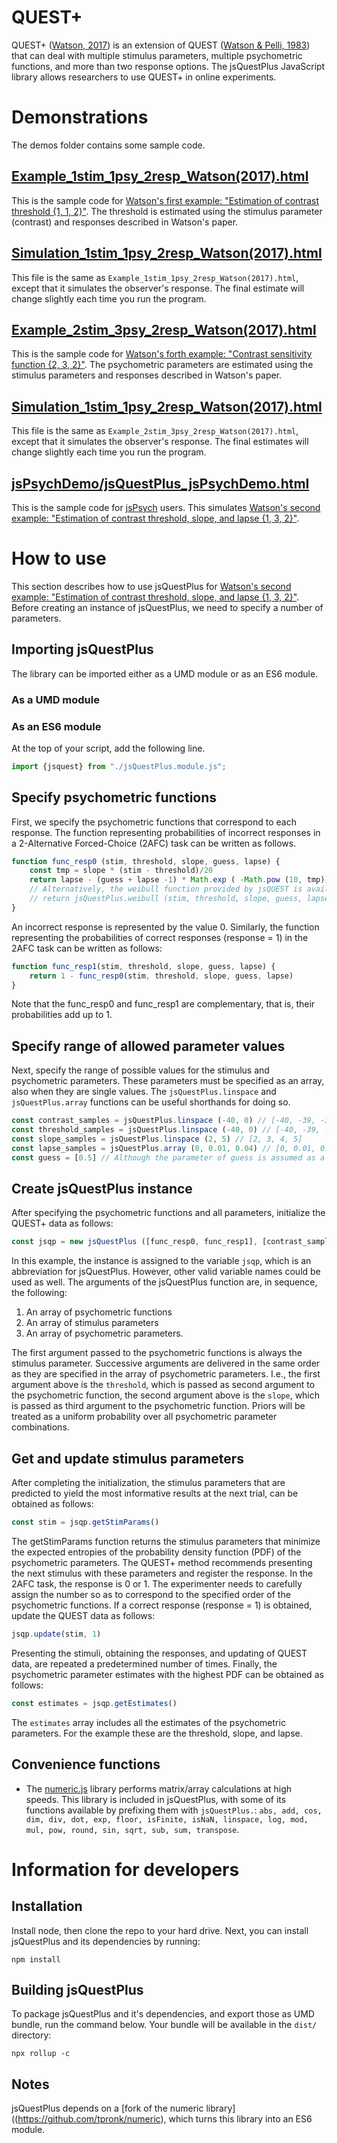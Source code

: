 # QUEST+

QUEST+ ([Watson, 2017](https://doi.org/10.1167/17.3.10)) is an extension of QUEST ([Watson & Pelli, 1983](https://doi.org/10.3758/BF03202828))
that can deal with multiple stimulus parameters, multiple psychometric functions, and more than two response options. The jsQuestPlus JavaScript library allows researchers to use QUEST+ in online experiments.

# Demonstrations

The demos folder contains some sample code.

## [Example_1stim_1psy_2resp_Watson(2017).html](https://www.hes.kyushu-u.ac.jp/~kurokid/jsQuestPlus/demos/Example_1stim_1psy_2resp_Watson(2017).html)

This is the sample code for [Watson's first example: "Estimation of contrast threshold {1, 1, 2}"](https://jov.arvojournals.org/article.aspx?articleid=2611972#159437865). The threshold is estimated using the stimulus parameter (contrast) and responses described in Watson's paper.

## [Simulation_1stim_1psy_2resp_Watson(2017).html](https://www.hes.kyushu-u.ac.jp/~kurokid/jsQuestPlus/demos/Simulation_1stim_1psy_2resp_Watson(2017).html)

This file is the same as `Example_1stim_1psy_2resp_Watson(2017).html`, except that it simulates the observer's response. The final estimate will change slightly each time you run the program.

## [Example_2stim_3psy_2resp_Watson(2017).html](https://www.hes.kyushu-u.ac.jp/~kurokid/jsQuestPlus/demos/Example_2stim_3psy_2resp_Watson(2017).html)

This is the sample code for [Watson's forth example: "Contrast sensitivity function {2, 3, 2}"](https://jov.arvojournals.org/article.aspx?articleid=2611972#159437865). The psychometric parameters are estimated using the stimulus parameters and responses described in Watson's paper.

## [Simulation_1stim_1psy_2resp_Watson(2017).html](https://www.hes.kyushu-u.ac.jp/~kurokid/jsQuestPlus/demos/Simulation_2stim_3psy_2resp_Watson(2017).html)

This file is the same as `Example_2stim_3psy_2resp_Watson(2017).html`, except that it simulates the observer's response. The final estimates will change slightly each time you run the program.

## [jsPsychDemo/jsQuestPlus_jsPsychDemo.html](https://www.hes.kyushu-u.ac.jp/~kurokid/jsQuestPlus/jsPsychDemo/jsQuestPlus_jsPsychDemo.html)

This is the sample code for [jsPsych](https://github.com/jspsych/jsPsych/) users. This simulates [Watson's second example: "Estimation of contrast threshold, slope, and lapse {1, 3, 2}"](https://jov.arvojournals.org/article.aspx?articleid=2611972#159437865).

# How to use

This section describes how to use jsQuestPlus for [Watson's second example: "Estimation of contrast threshold, slope, and lapse {1, 3, 2}"](https://jov.arvojournals.org/article.aspx?articleid=2611972#159437865). Before creating an instance of jsQuestPlus, we need to specify a number of parameters.

## Importing jsQuestPlus
The library can be imported either as a UMD module or as an ES6 module.

### As a UMD module
<UMD example here>

### As an ES6 module
At the top of your script, add the following line.
	
```javascript
import {jsquest} from "./jsQuestPlus.module.js";
```

## Specify psychometric functions
First, we specify the psychometric functions that correspond to each response. The function representing probabilities of incorrect responses in a 2-Alternative Forced-Choice (2AFC) task can be written as follows.

```javascript
function func_resp0 (stim, threshold, slope, guess, lapse) {
    const tmp = slope * (stim - threshold)/20
    return lapse - (guess + lapse -1) * Math.exp ( -Math.pow (10, tmp))
    // Alternatively, the weibull function provided by jsQUEST is available as follows.
    // return jsQuestPlus.weibull (stim, threshold, slope, guess, lapse) 
}
```

An incorrect response is represented by the value 0. Similarly, the function representing the probabilities of correct responses (response = 1) in the 2AFC task can be written as follows:

```javascript
function func_resp1(stim, threshold, slope, guess, lapse) {
    return 1 - func_resp0(stim, threshold, slope, guess, lapse) 
}
```

Note that the func_resp0 and func_resp1 are complementary, that is, their probabilities add up to 1. 

## Specify range of allowed parameter values
Next, specify the range of possible values for the stimulus and psychometric parameters. These parameters must be specified as an array, also when they are single values. The `jsQuestPlus.linspace` and `jsQuestPlus.array` functions can be useful shorthands for doing so.

```javascript
const contrast_samples = jsQuestPlus.linspace (-40, 0) // [-40, -39, -38, ..., -1, 0]
const threshold_samples = jsQuestPlus.linspace (-40, 0) // [-40, -39, -38, ..., -1, 0]
const slope_samples = jsQuestPlus.linspace (2, 5) // [2, 3, 4, 5]
const lapse_samples = jsQuestPlus.array (0, 0.01, 0.04) // [0, 0.01, 0.02, 0.03, 0.04]
const guess = [0.5] // Although the parameter of guess is assumed as a single value, this should be specified as an array.
```

## Create jsQuestPlus instance
After specifying the psychometric functions and all parameters, initialize the QUEST+ data as follows:

```javascript
const jsqp = new jsQuestPlus ([func_resp0, func_resp1], [contrast_samples], [threshold_samples, slope_samples, guess, lapse_samples])
```

In this example, the instance is assigned to the variable `jsqp`, which is an abbreviation for jsQuestPlus. However, other valid variable names could be used as well. The arguments of the jsQuestPlus function are, in sequence, the following:
1. An array of psychometric functions
2. An array of stimulus parameters
3. An array of psychometric parameters. 

The first argument passed to the psychometric functions is always the stimulus parameter. Successive arguments are delivered in the same order as they are specified in the array of psychometric parameters. I.e., the first argument above is the `threshold`, which is passed as second argument to the psychometric function, the second argument above is the `slope`, which is passed as third argument to the psychometric function. Priors will be treated as a uniform probability over all psychometric parameter combinations.

## Get and update stimulus parameters  
After completing the initialization, the stimulus parameters that are predicted to yield the most informative results at the next trial, can be obtained as follows:

```javascript
const stim = jsqp.getStimParams()
```

The getStimParams function returns the stimulus parameters that minimize the expected entropies of the probability density function (PDF) of the psychometric parameters. The QUEST+ method recommends presenting the next stimulus with these parameters and register the response. In the 2AFC task, the response is 0 or 1. The experimenter needs to carefully assign the number so as to correspond to the specified order of the psychometric functions. If a correct response (response = 1) is obtained, update the QUEST data as follows:

```javascript
jsqp.update(stim, 1)
```

Presenting the stimuli, obtaining the responses, and updating of QUEST data, are repeated a predetermined number of times. Finally, the psychometric parameter estimates with the highest PDF can be obtained as follows:

```javascript
const estimates = jsqp.getEstimates()
```

The `estimates` array includes all the estimates of the psychometric parameters. For the example these are the threshold, slope, and lapse.

## Convenience functions
- The [numeric.js](https://github.com/sloisel/numeric) library performs matrix/array calculations at high speeds. This library is included in jsQuestPlus, with some of its functions available by prefixing them with `jsQuestPlus.`: `abs, add, cos, dim, div, dot, exp, floor, isFinite, isNaN, linspace, log, mod, mul, pow, round, sin, sqrt, sub, sum, transpose`.

# Information for developers

## Installation
Install node, then clone the repo to your hard drive. Next, you can install jsQuestPlus and its dependencies by running:

`npm install`

## Building jsQuestPlus
To package jsQuestPlus and it's dependencies, and export those as UMD bundle, run the command below. Your bundle will be available in the `dist/` directory:

`npx rollup -c`

## Notes
jsQuestPlus depends on a [fork of the numeric library]((https://github.com/tpronk/numeric), which turns this library into an ES6 module.
